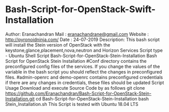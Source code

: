 # Bash-Script-for-OpenStack-Swift-Installation
Author: Eranachandran Mail : eranachandrane@gmail.com  Website : http://pyronoidninja.com/ Date : 24-07-2019  Description: This bash script will install the Stein version of OpenStack with the keystone,glance,placement,nova,neutron and Horizon Services  Script type - Ubuntu Shell Script  Bash-Script-for-OpenStack-Stein-Installation Bash Script for OpenStack Stein Installation  #Conf directory contains the preconfigured config files of the services. If you change the values of the variable in the bash script you should reflect the changes in preconfigured files.  #admin-openrc and demo-openrc contains preconfigured credentials if there are any changes in credentials, these files should be updated  Script Usage Download and execute Source Code by as follows  git clone https://github.com/Eranachandran/Bash-Script-for-OpenStack-Stein-Installation.git  cd Bash-Script-for-OpenStack-Stein-Installation  bash Stein_Installation.sh  This Script is tested with Ubuntu 18.04 LTS
